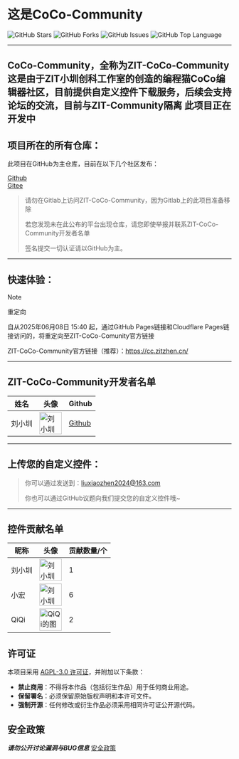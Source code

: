 # 这是CoCo-Community

![GitHub Stars](https://img.shields.io/github/stars/zitzhen/CoCo-Community?style=flat)
![GitHub Forks](https://img.shields.io/github/forks/zitzhen/CoCo-Community?style=flat)
![GitHub Issues](https://img.shields.io/github/issues/zitzhen/CoCo-Community?style=flat)
![GitHub Top Language](https://img.shields.io/github/languages/top/zitzhen/CoCo-Community?style=flat)

---

CoCo-Community，全称为ZIT-CoCo-Community  
这是由于ZIT小圳创科工作室的创造的编程猫CoCo编辑器社区，目前提供自定义控件下载服务，后续会支持论坛的交流，目前与ZIT-Community隔离
此项目正在开发中
---
## 项目所在的所有仓库：
此项目在GitHub为主仓库，目前在以下几个社区发布：

[Github](https://github.com/zitzhen/CoCo-Community)  
[Gitee](https://gitee.com/hello-oliver/CoCo-Community)  
>请勿在Gitlab上访问ZIT-CoCo-Community，因为Gitlab上的此项目准备移除
>
> 若您发现未在此公布的平台出现仓库，请您即使举报并联系ZIT-CoCo-Community开发者名单
>
>签名提交一切认证请以GitHub为主。

---
## 快速体验：
>[!note]
>
>重定向
>
>自从2025年06月08日 15:40 起，通过GitHub Pages链接和Cloudflare Pages链接访问的，将重定向至ZIT-CoCo-Comunity官方链接

ZIT-CoCo-Community官方链接（推荐）：https://cc.zitzhen.cn/

---

## ZIT-CoCo-Community开发者名单

| 姓名   | 头像 | Github |
| ------ | ---- | ------ |
| 刘小圳 | <img src="https://avatars.githubusercontent.com/u/149680880?v=4" width="50" height="50" alt="刘小圳的图片"> | [Github](https://github.com/Iamliuxiaozhen) |
---
## 上传您的自定义控件：
>你可以通过发送到：liuxiaozhen2024@163.com
>
>你也可以通过GitHub议题向我们提交您的自定义控件哦~
---
## 控件贡献名单

| 昵称   |头像| 贡献数量/个 |
| ------ |---| ----------- |
| 刘小圳 |<a href="https://github.com/iamliuxiaozhen"><img src="https://avatars.githubusercontent.com/u/149680880?v=4" width="50" height="50" alt="刘小圳的图片"></a> | 1           |
| 小宏 |<a href="https://github.com/xiaohong2022"><img src="https://avatars.githubusercontent.com/u/97574185?v=4" width="50" height="50" alt="刘小圳的图片"></a> |6 |
| QiQi |<a href="https://github.com/Qiqi29"><img src="https://avatars.githubusercontent.com/u/112358908?v=4" width="50" height="50" alt="QiQi的图片"></a> | 2|


## 许可证
本项目采用 [AGPL-3.0 许可证](LICENSE)，并附加以下条款：
- **禁止商用**：不得将本作品（包括衍生作品）用于任何商业用途。  
- **保留署名**：必须保留原始版权声明和本许可文件。  
- **强制开源**：任何修改或衍生作品必须采用相同许可证公开源代码。

## 安全政策
***请勿公开讨论漏洞与BUG信息***
[安全政策](SECURITY.md)